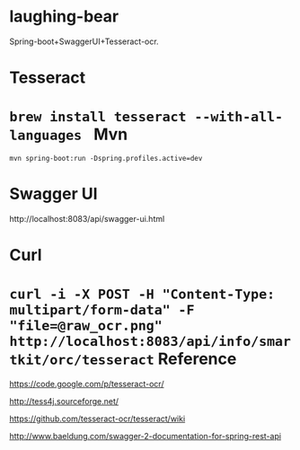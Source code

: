 laughing-bear
=============

Spring-boot+SwaggerUI+Tesseract-ocr.

Tesseract
=============

`
brew install tesseract --with-all-languages 
`
Mvn
=============
`
mvn spring-boot:run -Dspring.profiles.active=dev
`

Swagger UI
=============

http://localhost:8083/api/swagger-ui.html

Curl
=============
`
curl -i -X POST -H "Content-Type: multipart/form-data" -F "file=@raw_ocr.png" http://localhost:8083/api/info/smartkit/orc/tesseract
`
Reference
=============

https://code.google.com/p/tesseract-ocr/

http://tess4j.sourceforge.net/

https://github.com/tesseract-ocr/tesseract/wiki

http://www.baeldung.com/swagger-2-documentation-for-spring-rest-api

